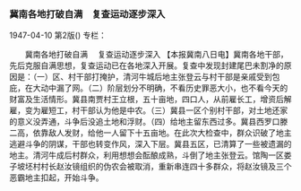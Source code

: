 ### 冀南各地打破自满　复查运动逐步深入

1947-04-10
第2版()
专栏：

　　冀南各地打破自满
  　复查运动逐步深入
    【本报冀南八日电】冀南各地干部，先后克服自满思想，复查运动已在各地深入开展。复查中发现封建尾巴未割净的原因是：（一）区、村干部打掩护，清河牛城后地主张登云与村干部是亲戚受到包庇，在大动中漏了网。（二）阶层划分不明确，不看历史罪恶大小，也不看今天的财富及生活情形。冀县南贾村王立根，五十亩地，四口人，从前雇长工，增资后解雇，变为雇短工，村干部认为他是中农。（三）冀县一区个别村干部，对土地还家的意义没弄通，斗争后没追土地和浮财。（四）给地主留东西过多。冀县西罗口滕二高，依靠敌人发财，给他一人留下十五亩地。在此次大检查中，群众识破了地主逃避斗争的阴谋，干部也转变作风，深入下层。冀县五区，已清算了一些被遗漏的地主。清河牛成后村群众，利用想想会酝酿成熟，斗倒了地主张登云。馆陶一区娄子坡坯村村长赵汝镜组织的伪农会被取消，重新串连四十多群众，将赵汝镜及三个恶霸地主扣起，开始斗争。
